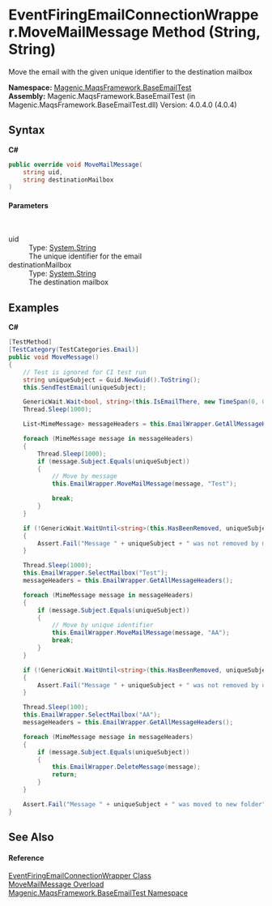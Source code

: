 # EventFiringEmailConnectionWrapper.MoveMailMessage Method (String, String)
 

Move the email with the given unique identifier to the destination mailbox

**Namespace:**&nbsp;<a href="#/MAQS_4/Email_AUTOGENERATED/Magenic-MaqsFramework-BaseEmailTest_Namespace">Magenic.MaqsFramework.BaseEmailTest</a><br />**Assembly:**&nbsp;Magenic.MaqsFramework.BaseEmailTest (in Magenic.MaqsFramework.BaseEmailTest.dll) Version: 4.0.4.0 (4.0.4)

## Syntax

**C#**<br />
``` C#
public override void MoveMailMessage(
	string uid,
	string destinationMailbox
)
```


#### Parameters
&nbsp;<dl><dt>uid</dt><dd>Type: <a href="http://msdn2.microsoft.com/en-us/library/s1wwdcbf" target="_blank">System.String</a><br />The unique identifier for the email</dd><dt>destinationMailbox</dt><dd>Type: <a href="http://msdn2.microsoft.com/en-us/library/s1wwdcbf" target="_blank">System.String</a><br />The destination mailbox</dd></dl>

## Examples

**C#**<br />
``` C#
[TestMethod]
[TestCategory(TestCategories.Email)]
public void MoveMessage()
{
    // Test is ignored for CI test run
    string uniqueSubject = Guid.NewGuid().ToString();
    this.SendTestEmail(uniqueSubject);

    GenericWait.Wait<bool, string>(this.IsEmailThere, new TimeSpan(0, 0, 1), new TimeSpan(0, 0, 30), uniqueSubject);
    Thread.Sleep(1000);

    List<MimeMessage> messageHeaders = this.EmailWrapper.GetAllMessageHeaders();

    foreach (MimeMessage message in messageHeaders)
    {
        Thread.Sleep(1000);
        if (message.Subject.Equals(uniqueSubject))
        {
            // Move by message
            this.EmailWrapper.MoveMailMessage(message, "Test");

            break;
        }
    }

    if (!GenericWait.WaitUntil<string>(this.HasBeenRemoved, uniqueSubject))
    {
        Assert.Fail("Message " + uniqueSubject + " was not removed by message");
    }

    Thread.Sleep(1000);
    this.EmailWrapper.SelectMailbox("Test");
    messageHeaders = this.EmailWrapper.GetAllMessageHeaders();

    foreach (MimeMessage message in messageHeaders)
    {
        if (message.Subject.Equals(uniqueSubject))
        {
            // Move by unique identifier
            this.EmailWrapper.MoveMailMessage(message, "AA");
            break;
        }
    }

    if (!GenericWait.WaitUntil<string>(this.HasBeenRemoved, uniqueSubject))
    {
        Assert.Fail("Message " + uniqueSubject + " was not removed by uid");
    }

    Thread.Sleep(100);
    this.EmailWrapper.SelectMailbox("AA");
    messageHeaders = this.EmailWrapper.GetAllMessageHeaders();

    foreach (MimeMessage message in messageHeaders)
    {
        if (message.Subject.Equals(uniqueSubject))
        {
            this.EmailWrapper.DeleteMessage(message);
            return;
        }
    }

    Assert.Fail("Message " + uniqueSubject + " was moved to new folder");
}
```


## See Also


#### Reference
<a href="#/MAQS_4/Email_AUTOGENERATED/EventFiringEmailConnectionWrapper_Class">EventFiringEmailConnectionWrapper Class</a><br /><a href="#/MAQS_4/Email_AUTOGENERATED/EventFiringEmailConnectionWrapper-MoveMailMessage_Method">MoveMailMessage Overload</a><br /><a href="#/MAQS_4/Email_AUTOGENERATED/Magenic-MaqsFramework-BaseEmailTest_Namespace">Magenic.MaqsFramework.BaseEmailTest Namespace</a><br />